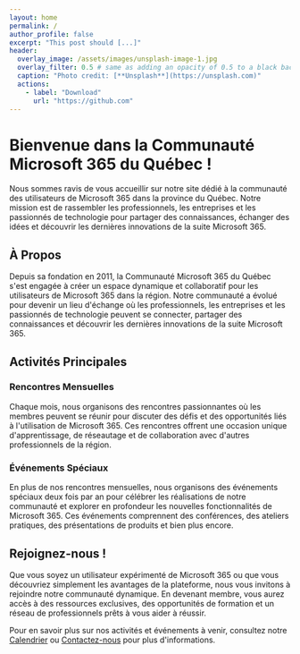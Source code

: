 ```yaml
---
layout: home
permalink: /
author_profile: false
excerpt: "This post should [...]"
header:
  overlay_image: /assets/images/unsplash-image-1.jpg
  overlay_filter: 0.5 # same as adding an opacity of 0.5 to a black background
  caption: "Photo credit: [**Unsplash**](https://unsplash.com)"
  actions:
    - label: "Download"
      url: "https://github.com"
---
```


# Bienvenue dans la Communauté Microsoft 365 du Québec !

Nous sommes ravis de vous accueillir sur notre site dédié à la communauté des utilisateurs de Microsoft 365 dans la province du Québec. Notre mission est de rassembler les professionnels, les entreprises et les passionnés de technologie pour partager des connaissances, échanger des idées et découvrir les dernières innovations de la suite Microsoft 365.

## À Propos

Depuis sa fondation en 2011, la Communauté Microsoft 365 du Québec s'est engagée à créer un espace dynamique et collaboratif pour les utilisateurs de Microsoft 365 dans la région. Notre communauté a évolué pour devenir un lieu d'échange où les professionnels, les entreprises et les passionnés de technologie peuvent se connecter, partager des connaissances et découvrir les dernières innovations de la suite Microsoft 365.

## Activités Principales

### Rencontres Mensuelles

Chaque mois, nous organisons des rencontres passionnantes où les membres peuvent se réunir pour discuter des défis et des opportunités liés à l'utilisation de Microsoft 365. Ces rencontres offrent une occasion unique d'apprentissage, de réseautage et de collaboration avec d'autres professionnels de la région.

### Événements Spéciaux

En plus de nos rencontres mensuelles, nous organisons des événements spéciaux deux fois par an pour célébrer les réalisations de notre communauté et explorer en profondeur les nouvelles fonctionnalités de Microsoft 365. Ces événements comprennent des conférences, des ateliers pratiques, des présentations de produits et bien plus encore.

## Rejoignez-nous !

Que vous soyez un utilisateur expérimenté de Microsoft 365 ou que vous découvriez simplement les avantages de la plateforme, nous vous invitons à rejoindre notre communauté dynamique. En devenant membre, vous aurez accès à des ressources exclusives, des opportunités de formation et un réseau de professionnels prêts à vous aider à réussir.

Pour en savoir plus sur nos activités et événements à venir, consultez notre [Calendrier](/events) ou [Contactez-nous](/contact) pour plus d'informations.
